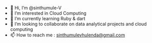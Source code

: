 - 👋 Hi, I’m @sinthumule-V
- 👀 I’m interested in Cloud Computing
- 🌱 I’m currently learning Ruby & dart
- 💞️ I’m looking to collaborate on data analytical projects and cloud computing
- 📫 How to reach me : sinthumulevhulenda@gmail.com

<!---
sinthumule-V/sinthumule-V is a ✨ special ✨ repository because its `README.md` (this file) appears on your GitHub profile.
You can click the Preview link to take a look at your changes.
--->
